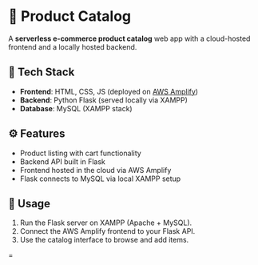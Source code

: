 # 🛒 Product Catalog

A **serverless e-commerce product catalog** web app with a cloud-hosted frontend and a locally hosted backend.

## 🔧 Tech Stack

- **Frontend**: HTML, CSS, JS (deployed on [AWS Amplify](https://aws.amazon.com/amplify/))
- **Backend**: Python Flask (served locally via XAMPP)
- **Database**: MySQL (XAMPP stack)

## ⚙️ Features

- Product listing with cart functionality
- Backend API built in Flask
- Frontend hosted in the cloud via AWS Amplify
- Flask connects to MySQL via local XAMPP setup

## 🚀 Usage

1. Run the Flask server on XAMPP (Apache + MySQL).
2. Connect the AWS Amplify frontend to your Flask API.
3. Use the catalog interface to browse and add items.

=

